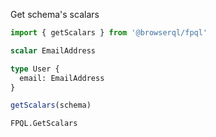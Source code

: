 Get schema's scalars

```javascript
import { getScalars } from '@browserql/fpql'
```

```graphql
scalar EmailAddress

type User {
  email: EmailAddress
}
```

```javascript
getScalars(schema)
```

```snapshot
FPQL.GetScalars
```
